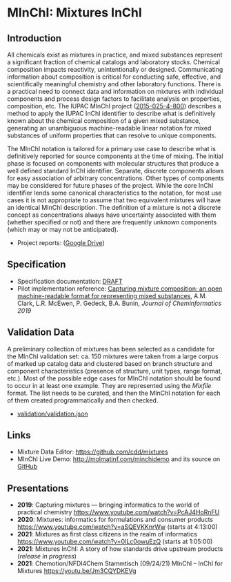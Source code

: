 # MInChI: Mixtures InChI

## Introduction

All chemicals exist as mixtures in practice, and mixed substances represent a significant fraction of chemical catalogs and laboratory stocks. Chemical composition impacts reactivity, unintentionally or designed. Communicating information about composition is critical for conducting safe, effective, and scientifically meaningful chemistry and other laboratory functions. There is a practical need to connect data and information on mixtures with individual components and process design factors to facilitate analysis on properties, composition, etc. The IUPAC MInChI project ([2015-025-4-800](https://iupac.org/project/2015-025-4-800)) describes a method to apply the IUPAC InChI identifier to describe what is definitively known about the chemical composition of a given mixed substance, generating an unambiguous machine-readable linear notation for mixed substances of uniform properties that can resolve to unique components.  

The MInChI notation is tailored for a primary use case to describe what is definitively reported for source components at the time of mixing. The initial phase is focused on components with molecular structures that produce a well defined standard InChI identifier. Separate, discrete components allows for easy association of arbitrary concentrations. Other types of components may be considered for future phases of the project. While the core InChI identifier lends some canonical characteristics to the notation, for most use cases it is not appropriate to assume that two equivalent mixtures will have an identical MInChI description. The definition of a mixture is not a discrete concept as concentrations always have uncertainty associated with them (whether specified or not) and there are frequently unknown components (which may or may not be anticipated).

* Project reports: ([Google Drive](https://drive.google.com/drive/folders/1qGadCch_n0nzkXnLdg6ayxkZMY7G9vim?usp=sharing))

## Specification

* Specification documentation: [DRAFT](https://docs.google.com/document/d/1X3Mj1iyEPVBfQhDxn8r6ClKsGqhhiKxzuNC9FuTip84/edit?usp=sharing)
* Pilot implementation reference: [Capturing mixture composition: an open machine-readable format for representing mixed substances](https://doi.org/10.1186/s13321-019-0357-4), A.M. Clark, L.R. McEwen, P. Gedeck, B.A. Bunin, *Journal of Cheminformatics 2019* 

## Validation Data

A preliminary collection of mixtures has been selected as a candidate for the MInChI validation set: ca. 150 mixtures were taken from a large corpus of marked up catalog data and clustered based on branch structure and component characteristics (presence of structure, unit types, range format, etc.). Most of the possible edge cases for MInChI notation should be found to occur in at least one example. They are represented using the _Mixfile_ format. The list needs to be curated, and then the MInChI notation for each of them created programmatically and then checked.

* [validation/validation.json](validation/validation.json)

## Links

* Mixture Data Editor: <https://github.com/cdd/mixtures>
* MInChI Live Demo: <http://molmatinf.com/minchidemo> and its source on [GitHub](https://github.com/IUPAC/MInChI_demo)

## Presentations

* **2019**: Capturing mixtures — bringing informatics to the world of practical chemistry 
<https://www.youtube.com/watch?v=PcAJ4HoRnFU>
* **2020**: Mixtures: informatics for formulations and consumer products 
<https://www.youtube.com/watch?v=aSQEVKKnrWw> (starts at 4:13:00)
* **2021**: Mixtures as first class citizens in the realm of informatics 
<https://www.youtube.com/watch?v=0ILc0owuEzQ> (starts at 1:05:00)
* **2021**: Mixtures InChI: A story of how standards drive upstream products (_release in progress_)
* **2021**: Chemotion/NFDI4Chem Stammtisch (09/24/21) MInChI – InChI for Mixtures <https://youtu.be/Jm3CQYDKEVg>
